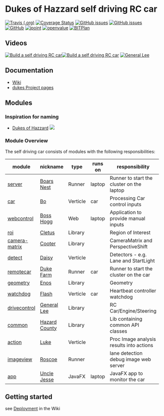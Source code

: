 # Dukes of Hazzard self driving RC car

[![Travis (.org)](https://img.shields.io/travis/rc-dukes/dukes.svg)](https://travis-ci.org/rc-dukes/dukes)
[![Coverage Status](https://coveralls.io/repos/github/rc-dukes/dukes/badge.svg?branch=master)](https://coveralls.io/github/rc-dukes/dukes?branch=master)
[![GitHub issues](https://img.shields.io/github/issues/rc-dukes/dukes.svg)](https://github.com/rc-dukes/dukes/issues)
[![GitHub issues](https://img.shields.io/github/issues-closed/rc-dukes/dukes.svg)](https://github.com/rc-dukes/dukes/issues/?q=is%3Aissue+is%3Aclosed)
[![GitHub](https://img.shields.io/github/license/rc-dukes/dukes.svg)](https://www.apache.org/licenses/LICENSE-2.0)
[![jpoint](https://www.jpoint.nl/images/logo/jpoint-black-small.png)](https://www.jpoint.nl/)
[![openvalue](http://wiki.bitplan.com/images/wiki/thumb/a/a4/OpenValueLogo.png/225px-OpenValueLogo.png)](https://www.openvalue.nl)
[![BITPlan](http://wiki.bitplan.com/images/wiki/thumb/3/38/BITPlanLogoFontLessTransparent.png/198px-BITPlanLogoFontLessTransparent.png)](http://www.bitplan.com)

## Videos
[![Build a self driving RC car](http://img.youtube.com/vi/OL0vg1WmI6I/0.jpg)](http://www.youtube.com/watch?v=OL0vg1WmI6I "Building a self driving RC car")[![Build a self driving RC car](http://img.youtube.com/vi/YeUMtQyvZKM/0.jpg)](http://www.youtube.com/watch?v=YeUMtQyvZKM "Building a self driving RC car")
[![General Lee](http://img.youtube.com/vi/pUZtAK5jjyE/0.jpg)](https://www.youtube.com/watch?v=pUZtAK5jjyE&t=18 "General Lee")

## Documentation
* [Wiki](http://wiki.bitplan.com/index.php/Self_Driving_RC_Car)
* [dukes Project pages](https://rc-dukes.github.io/dukes)

## Modules
### Inspiration for naming
* [Dukes of Hazzard](https://en.wikipedia.org/wiki/The_Dukes_of_Hazzard)
![](https://upload.wikimedia.org/wikipedia/commons/thumb/6/6d/General_lee.jpg/420px-General_lee.jpg)

### Module Overview
The self driving car consists of modules with the following responsibilities:

| module        | nickname      | type     | runs on | responsibility                            |  
|---------------|---------------|----------|---------|-------------------------------------------|  
| [server](https://rc-dukes.github.io/dukes/dukes/apidocs/nl/vaneijndhoven/dukes/server/package-summary.html)        | [Boars Nest](https://www.thedukesofhazzard.nl/georgia-filming-locations/oxford-area/the-boars-nest/)    | Runner   | laptop  | Runner to start the cluster on the laptop |
| [car](https://rc-dukes.github.io/dukes/dukes/apidocs/nl/vaneijndhoven/dukes/car/package-summary.html)           | [Bo](https://en.wikipedia.org/wiki/The_Dukes_of_Hazzard#Bo)            | Verticle | car     | Processing Car control inputs
| [webcontrol](https://rc-dukes.github.io/dukes/dukes/apidocs/nl/vaneijndhoven/dukes/webcontrol/package-summary.html)    | [Boss Hogg](https://en.wikipedia.org/wiki/Boss_Hogg)     | Web      | laptop  | Application to provide manual inputs
| [roi](https://rc-dukes.github.io/dukes/dukes/apidocs/nl/vaneijndhoven/dukes/roi/package-summary.html)           | [Cletus](https://en.wikipedia.org/wiki/The_Dukes_of_Hazzard#Cletus)        | Library  |         | Region of Interest
| [camera-matrix](https://rc-dukes.github.io/dukes/dukes/apidocs/nl/vaneijndhoven/dukes/camera/matrix/package-summary.html) | [Cooter](https://en.wikipedia.org/wiki/The_Dukes_of_Hazzard#Cooter)        | Library  |         | CameraMatrix and PerspectiveShift
| [detect](https://rc-dukes.github.io/dukes/dukes/apidocs/nl/vaneijndhoven/detect/package-summary.html)        | [Daisy](https://en.wikipedia.org/wiki/The_Dukes_of_Hazzard#Daisy)         | Verticle |         | Detectors - e.g. Lane and StartLight
| [remotecar](https://rc-dukes.github.io/dukes/dukes/apidocs/nl/vaneijndhoven/dukes/remotecar/package-summary.html)     | [Duke Farm](https://www.thedukesofhazzard.nl/georgia-filming-locations/loganville-area/duke-farm/)     | Runner   | car     | Runner to start the cluster on the car
| [geometry](https://rc-dukes.github.io/dukes/dukes/apidocs/nl/vaneijndhoven/dukes/geometry/package-summary.html)      | [Enos](https://en.wikipedia.org/wiki/The_Dukes_of_Hazzard#Enos) | Library  |         | Geometry
| [watchdog](https://rc-dukes.github.io/dukes/dukes/apidocs/nl/vaneijndhoven/dukes/watchdog/package-summary.html)      | [Flash](https://en.wikipedia.org/wiki/The_Dukes_of_Hazzard#Flash)         | Verticle | car     | Heartbeat controller watchdog     
| [drivecontrol](https://rc-dukes.github.io/dukes/dukes/apidocs/nl/vaneijndhoven/dukes/drivecontrol/package-summary.html)  | [General Lee](https://en.wikipedia.org/wiki/General_Lee_(car))   | Library  |         | RC Car/Engine/Steering
| [common](https://rc-dukes.github.io/dukes/dukes/apidocs/nl/vaneijndhoven/dukes/common/package-summary.html)        | [Hazard County](https://en.wikipedia.org/wiki/Hazzard_County,_Georgia) | Library  |         | Lib containing common API classes
| [action](https://rc-dukes.github.io/dukes/dukes/apidocs/nl/vaneijndhoven/dukes/action/package-summary.html)        | [Luke ](https://en.wikipedia.org/wiki/The_Dukes_of_Hazzard#Luke)         | Verticle |         | Proc Image analysis results into actions
| [imageview](https://rc-dukes.github.io/dukes/dukes/apidocs/nl/vaneijndhoven/dukes/imageview/package-summary.html)     | [Roscoe](https://en.wikipedia.org/wiki/Sheriff_Rosco_P._Coltrane)        | Runner   |         | lane detection debug image web server
| [app](https://rc-dukes.github.io/dukes/dukes/apidocs/nl/vaneijndhoven/dukes/app/package-summary.html)           | [Uncle Jesse](https://en.wikipedia.org/wiki/The_Dukes_of_Hazzard#Jesse)   | JavaFX   | laptop  | JavaFX app to monitor the car


## Getting started
see [Deployment](http://wiki.bitplan.com/index.php/Self_Driving_RC_Car#Deployment) in the Wiki
